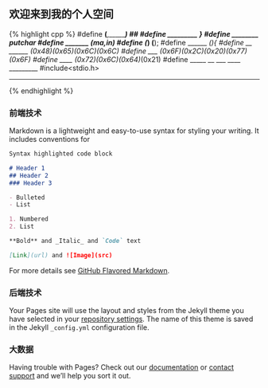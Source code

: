 ## 欢迎来到我的个人空间

{% highlight cpp %}
#define __________(__________,___________) __________##___________
#define _________ }
#define ________ putchar
#define _______ __________(ma,in)
#define _(____________) ________(____________);
#define ______ _______(){
#define __ ______ _(0x48)_(0x65)_(0x6C)_(0x6C)
#define ___ _(0x6F)_(0x2C)_(0x20)_(0x77)_(0x6F)
#define ____ _(0x72)_(0x6C)_(0x64)_(0x21)
#define _____ __ ___ ____ _________
#include<stdio.h>
_____
{% endhighlight %}

### 前端技术

Markdown is a lightweight and easy-to-use syntax for styling your writing. It includes conventions for

```markdown
Syntax highlighted code block

# Header 1
## Header 2
### Header 3

- Bulleted
- List

1. Numbered
2. List

**Bold** and _Italic_ and `Code` text

[Link](url) and ![Image](src)
```

For more details see [GitHub Flavored Markdown](https://guides.github.com/features/mastering-markdown/).

### 后端技术

Your Pages site will use the layout and styles from the Jekyll theme you have selected in your [repository settings](https://github.com/alvazhang/alva/settings). The name of this theme is saved in the Jekyll `_config.yml` configuration file.

### 大数据

Having trouble with Pages? Check out our [documentation](https://help.github.com/categories/github-pages-basics/) or [contact support](https://github.com/contact) and we’ll help you sort it out.
